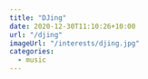 ```yaml
---
title: "DJing"
date: 2020-12-30T11:10:26+10:00
url: "/djing"
imageUrl: "/interests/djing.jpg"
categories:
  - music
---
```

